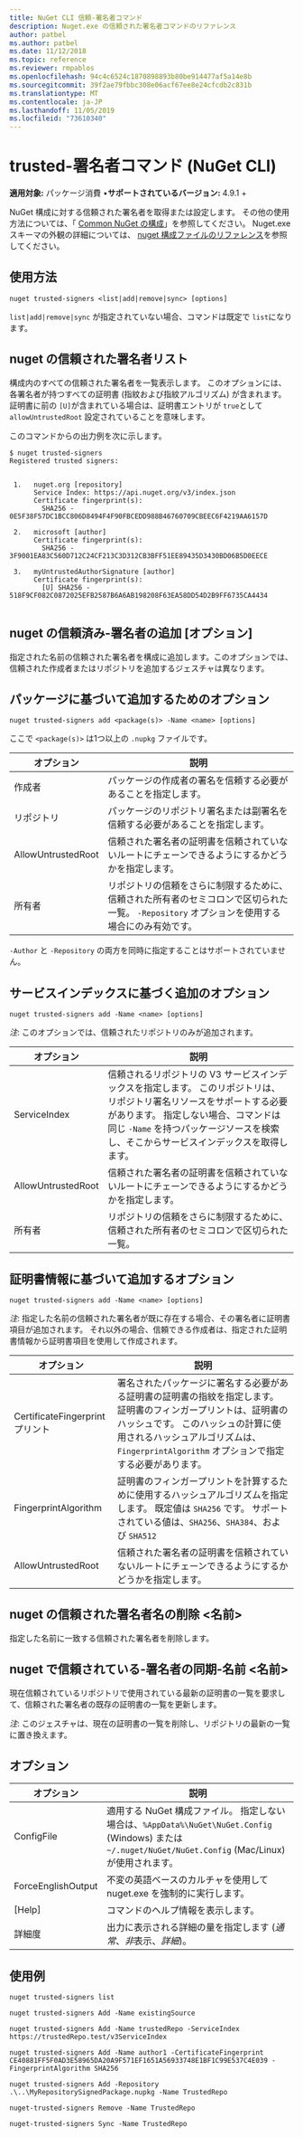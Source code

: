 ```yaml
---
title: NuGet CLI 信頼-署名者コマンド
description: Nuget.exe の信頼された署名者コマンドのリファレンス
author: patbel
ms.author: patbel
ms.date: 11/12/2018
ms.topic: reference
ms.reviewer: rmpablos
ms.openlocfilehash: 94c4c6524c1870898893b80be914477af5a14e8b
ms.sourcegitcommit: 39f2ae79fbbc308e06acf67ee8e24cfcdb2c831b
ms.translationtype: MT
ms.contentlocale: ja-JP
ms.lasthandoff: 11/05/2019
ms.locfileid: "73610340"
---
```

# <a name="trusted-signers-command-nuget-cli"></a>trusted-署名者コマンド (NuGet CLI)

**適用対象:** パッケージ消費 &bullet;**サポートされているバージョン:** 4.9.1 +

NuGet 構成に対する信頼された署名者を取得または設定します。 その他の使用方法については、「 [Common NuGet の構成](../../consume-packages/configuring-nuget-behavior.md)」を参照してください。 Nuget.exe スキーマの外観の詳細については、 [nuget 構成ファイルのリファレンス](../nuget-config-file.md)を参照してください。

## <a name="usage"></a>使用方法

```cli
nuget trusted-signers <list|add|remove|sync> [options]
```

`list|add|remove|sync` が指定されていない場合、コマンドは既定で `list`になります。

## <a name="nuget-trusted-signers-list"></a>nuget の信頼された署名者リスト

構成内のすべての信頼された署名者を一覧表示します。 このオプションには、各署名者が持つすべての証明書 (指紋および指紋アルゴリズム) が含まれます。 証明書に前の `[U]`が含まれている場合は、証明書エントリが `true`として `allowUntrustedRoot` 設定されていることを意味します。

このコマンドからの出力例を次に示します。

```cli
$ nuget trusted-signers
Registered trusted signers:


 1.   nuget.org [repository]
      Service Index: https://api.nuget.org/v3/index.json
      Certificate fingerprint(s):
        SHA256 - 0E5F38F57DC1BCC806D8494F4F90FBCEDD988B46760709CBEEC6F4219AA6157D

 2.   microsoft [author]
      Certificate fingerprint(s):
        SHA256 - 3F9001EA83C560D712C24CF213C3D312CB3BFF51EE89435D3430BD06B5D0EECE

 3.   myUntrustedAuthorSignature [author]
      Certificate fingerprint(s):
        [U] SHA256 - 518F9CF082C0872025EFB2587B6A6AB198208F63EA58DD54D2B9FF6735CA4434
        
```

## <a name="nuget-trusted-signers-add-options"></a>nuget の信頼済み-署名者の追加 [オプション]

指定された名前の信頼された署名者を構成に追加します。このオプションでは、信頼された作成者またはリポジトリを追加するジェスチャは異なります。

## <a name="options-for-add-based-on-a-package"></a>パッケージに基づいて追加するためのオプション

```cli
nuget trusted-signers add <package(s)> -Name <name> [options]
```

ここで `<package(s)>` は1つ以上の `.nupkg` ファイルです。

| オプション | 説明 |
| --- | --- |
| 作成者 | パッケージの作成者の署名を信頼する必要があることを指定します。 |
| リポジトリ | パッケージのリポジトリ署名または副署名を信頼する必要があることを指定します。 |
| AllowUntrustedRoot | 信頼された署名者の証明書を信頼されていないルートにチェーンできるようにするかどうかを指定します。 |
| 所有者 | リポジトリの信頼をさらに制限するために、信頼された所有者のセミコロンで区切られた一覧。 `-Repository` オプションを使用する場合にのみ有効です。 |

`-Author` と `-Repository` の両方を同時に指定することはサポートされていません。

## <a name="options-for-add-based-on-a-service-index"></a>サービスインデックスに基づく追加のオプション

```cli
nuget trusted-signers add -Name <name> [options]
```

_注_: このオプションでは、信頼されたリポジトリのみが追加されます。 

| オプション | 説明 |
| --- | --- |
| ServiceIndex | 信頼されるリポジトリの V3 サービスインデックスを指定します。 このリポジトリは、リポジトリ署名リソースをサポートする必要があります。 指定しない場合、コマンドは同じ `-Name` を持つパッケージソースを検索し、そこからサービスインデックスを取得します。 |
| AllowUntrustedRoot | 信頼された署名者の証明書を信頼されていないルートにチェーンできるようにするかどうかを指定します。 |
| 所有者 | リポジトリの信頼をさらに制限するために、信頼された所有者のセミコロンで区切られた一覧。 |

## <a name="options-for-add-based-on-the-certificate-information"></a>証明書情報に基づいて追加するオプション

```cli
nuget trusted-signers add -Name <name> [options]
```

_注_: 指定した名前の信頼された署名者が既に存在する場合、その署名者に証明書項目が追加されます。 それ以外の場合、信頼できる作成者は、指定された証明書情報から証明書項目を使用して作成されます。

| オプション | 説明 |
| --- | --- |
| CertificateFingerprint プリント | 署名されたパッケージに署名する必要がある証明書の証明書の指紋を指定します。 証明書のフィンガープリントは、証明書のハッシュです。 このハッシュの計算に使用されるハッシュアルゴリズムは、`FingerprintAlgorithm` オプションで指定する必要があります。 |
| FingerprintAlgorithm | 証明書のフィンガープリントを計算するために使用するハッシュアルゴリズムを指定します。 既定値は `SHA256` です。 サポートされている値は、`SHA256`、`SHA384`、および `SHA512` |
| AllowUntrustedRoot | 信頼された署名者の証明書を信頼されていないルートにチェーンできるようにするかどうかを指定します。 |

## <a name="nuget-trusted-signers-remove--name-name"></a>nuget の信頼された署名者名の削除 \<名前\>

指定した名前に一致する信頼された署名者を削除します。

## <a name="nuget-trusted-signers-sync--name-name"></a>nuget で信頼されている-署名者の同期-名前 \<名前\>

現在信頼されているリポジトリで使用されている最新の証明書の一覧を要求して、信頼された署名者の既存の証明書の一覧を更新します。

_注_: このジェスチャは、現在の証明書の一覧を削除し、リポジトリの最新の一覧に置き換えます。

## <a name="options"></a>オプション

| オプション | 説明 |
| --- | --- |
| ConfigFile | 適用する NuGet 構成ファイル。 指定しない場合は、`%AppData%\NuGet\NuGet.Config` (Windows) または `~/.nuget/NuGet/NuGet.Config` (Mac/Linux) が使用されます。|
| ForceEnglishOutput | 不変の英語ベースのカルチャを使用して nuget.exe を強制的に実行します。 |
| [Help] | コマンドのヘルプ情報を表示します。 |
| 詳細度 | 出力に表示される詳細の量を指定します (*通常*、*非*表示、*詳細*)。 |

## <a name="examples"></a>使用例

```cli
nuget trusted-signers list

nuget trusted-signers Add -Name existingSource

nuget trusted-signers Add -Name trustedRepo -ServiceIndex https://trustedRepo.test/v3ServiceIndex

nuget trusted-signers Add -Name author1 -CertificateFingerprint CE40881FF5F0AD3E58965DA20A9F571EF1651A56933748E1BF1C99E537C4E039 -FingerprintAlgorithm SHA256

nuget trusted-signers Add -Repository .\..\MyRepositorySignedPackage.nupkg -Name TrustedRepo

nuget-trusted-signers Remove -Name TrustedRepo

nuget-trusted-signers Sync -Name TrustedRepo
```
